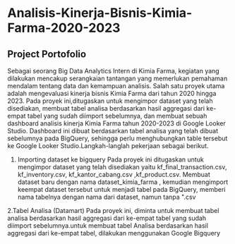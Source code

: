 # Analisis-Kinerja-Bisnis-Kimia-Farma-2020-2023
## Project Portofolio
Sebagai seorang Big Data Analytics Intern di Kimia Farma, kegiatan yang dilakukan mencakup serangkaian tantangan yang memerlukan pemahaman mendalam tentang data dan kemampuan analisis. Salah satu proyek utama adalah mengevaluasi kinerja bisnis Kimia Farma dari tahun 2020 hingga 2023. Pada proyek ini,ditugaskan untuk mengimpor dataset yang telah disediakan, membuat tabel analisa berdasarkan hasil aggregasi dari ke-empat tabel yang sudah diimport sebelumnya, dan membuat sebuah dashboard analisis kinerja Kimia Farma tahun 2020-2023 di Google Looker Studio. Dashboard ini dibuat berdasarkan tabel analisa yang telah dibuat sebelumnya pada BigQuery, sehingga perlu menghubungkan table tersebut ke Google Looker Studio.Langkah-langlah pekerjaan sebagai berikut.
1. Importing dataset ke bigquery
   Pada proyek ini  ditugaskan untuk mengimpor dataset yang telah disediakan yaitu  kf_final_transaction.csv, kf_inventory.csv, kf_kantor_cabang.csv ,kf_product.csv.
Membuat dataset baru dengan nama dataset_kimia_farma , kemudian mengimport keempat dataset tersebut untuk menjadi tabel pada BigQuery, memberi nama tabelnya dengan nama dari dataset, namun tanpa ".csv

2.Tabel Analisa (Datamart)
Pada proyek ini, diminta untuk membuat tabel analisa berdasarkan hasil aggregasi dari ke-empat tabel yang sudah diimport sebelumnya.untuk membuat tabel Analisa berdasarkan hasil aggregasi dari ke-empat tabel, dilakukan menggunakan Google Bigquery   

